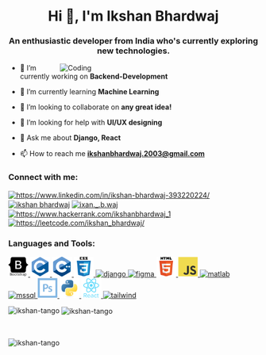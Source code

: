 <h1 align="center">Hi 👋, I'm Ikshan Bhardwaj</h1>
<h3 align="center">An enthusiastic developer from India who's currently exploring new technologies.</h3>



<img align="right" alt="Coding" width="400" src="https://imgs.search.brave.com/DFMXbwDz3MVU7vdvMcXSj88oFR_XObkyjEtNk0Snxaw/rs:fit:320:180:1/g:ce/aHR0cHM6Ly9tZWRp/YS5naXBoeS5jb20v/bWVkaWEvek92QktV/VUVFUmRObS9naXBo/eS5naWY.gif"/>


- 🔭 I’m currently working on **Backend-Development**

- 🌱 I’m currently learning **Machine Learning**

- 👯 I’m looking to collaborate on **any great idea!**

- 🤝 I’m looking for help with **UI/UX designing**

- 💬 Ask me about **Django, React**

- 📫 How to reach me **ikshanbhardwaj.2003@gmail.com**

<h3 align="left">Connect with me:</h3>
<p align="left">
<a href="https://linkedin.com/in/https://www.linkedin.com/in/ikshan-bhardwaj-393220224/" target="blank"><img align="center" src="https://raw.githubusercontent.com/rahuldkjain/github-profile-readme-generator/master/src/images/icons/Social/linked-in-alt.svg" alt="https://www.linkedin.com/in/ikshan-bhardwaj-393220224/" height="30" width="40" /></a>
<a href="https://fb.com/ikshan bhardwaj" target="blank"><img align="center" src="https://raw.githubusercontent.com/rahuldkjain/github-profile-readme-generator/master/src/images/icons/Social/facebook.svg" alt="ikshan bhardwaj" height="30" width="40" /></a>
<a href="https://instagram.com/ixan._.b.waj" target="blank"><img align="center" src="https://raw.githubusercontent.com/rahuldkjain/github-profile-readme-generator/master/src/images/icons/Social/instagram.svg" alt="ixan._.b.waj" height="30" width="40" /></a>
<a href="https://www.hackerrank.com/https://www.hackerrank.com/ikshanbhardwaj_1" target="blank"><img align="center" src="https://raw.githubusercontent.com/rahuldkjain/github-profile-readme-generator/master/src/images/icons/Social/hackerrank.svg" alt="https://www.hackerrank.com/ikshanbhardwaj_1" height="30" width="40" /></a>
<a href="https://www.leetcode.com/https://leetcode.com/ikshan_bhardwaj/" target="blank"><img align="center" src="https://raw.githubusercontent.com/rahuldkjain/github-profile-readme-generator/master/src/images/icons/Social/leet-code.svg" alt="https://leetcode.com/ikshan_bhardwaj/" height="30" width="40" /></a>
</p>

<h3 align="left">Languages and Tools:</h3>
<p align="left"> <a href="https://getbootstrap.com" target="_blank" rel="noreferrer"> <img src="https://raw.githubusercontent.com/devicons/devicon/master/icons/bootstrap/bootstrap-plain-wordmark.svg" alt="bootstrap" width="40" height="40"/> </a> <a href="https://www.cprogramming.com/" target="_blank" rel="noreferrer"> <img src="https://raw.githubusercontent.com/devicons/devicon/master/icons/c/c-original.svg" alt="c" width="40" height="40"/> </a> <a href="https://www.w3schools.com/cpp/" target="_blank" rel="noreferrer"> <img src="https://raw.githubusercontent.com/devicons/devicon/master/icons/cplusplus/cplusplus-original.svg" alt="cplusplus" width="40" height="40"/> </a> <a href="https://www.w3schools.com/css/" target="_blank" rel="noreferrer"> <img src="https://raw.githubusercontent.com/devicons/devicon/master/icons/css3/css3-original-wordmark.svg" alt="css3" width="40" height="40"/> </a> <a href="https://www.djangoproject.com/" target="_blank" rel="noreferrer"> <img src="https://cdn.worldvectorlogo.com/logos/django.svg" alt="django" width="40" height="40"/> </a> <a href="https://www.figma.com/" target="_blank" rel="noreferrer"> <img src="https://www.vectorlogo.zone/logos/figma/figma-icon.svg" alt="figma" width="40" height="40"/> </a> <a href="https://www.w3.org/html/" target="_blank" rel="noreferrer"> <img src="https://raw.githubusercontent.com/devicons/devicon/master/icons/html5/html5-original-wordmark.svg" alt="html5" width="40" height="40"/> </a> <a href="https://developer.mozilla.org/en-US/docs/Web/JavaScript" target="_blank" rel="noreferrer"> <img src="https://raw.githubusercontent.com/devicons/devicon/master/icons/javascript/javascript-original.svg" alt="javascript" width="40" height="40"/> </a> <a href="https://www.mathworks.com/" target="_blank" rel="noreferrer"> <img src="https://upload.wikimedia.org/wikipedia/commons/2/21/Matlab_Logo.png" alt="matlab" width="40" height="40"/> </a> <a href="https://www.microsoft.com/en-us/sql-server" target="_blank" rel="noreferrer"> <img src="https://www.svgrepo.com/show/303229/microsoft-sql-server-logo.svg" alt="mssql" width="40" height="40"/> </a> <a href="https://www.photoshop.com/en" target="_blank" rel="noreferrer"> <img src="https://raw.githubusercontent.com/devicons/devicon/master/icons/photoshop/photoshop-line.svg" alt="photoshop" width="40" height="40"/> </a> <a href="https://www.python.org" target="_blank" rel="noreferrer"> <img src="https://raw.githubusercontent.com/devicons/devicon/master/icons/python/python-original.svg" alt="python" width="40" height="40"/> </a> <a href="https://reactjs.org/" target="_blank" rel="noreferrer"> <img src="https://raw.githubusercontent.com/devicons/devicon/master/icons/react/react-original-wordmark.svg" alt="react" width="40" height="40"/> </a> <a href="https://tailwindcss.com/" target="_blank" rel="noreferrer"> <img src="https://www.vectorlogo.zone/logos/tailwindcss/tailwindcss-icon.svg" alt="tailwind" width="40" height="40"/> </a> </p>

<p><img align="left" src="https://github-readme-stats.vercel.app/api/top-langs?username=ikshan-tango&show_icons=true&locale=en&layout=compact" alt="ikshan-tango" /></p>
<p>&nbsp;<img align="center" src="https://github-readme-stats.vercel.app/api?username=ikshan-tango&show_icons=true&locale=en" alt="ikshan-tango" /></p>
<br>
<p><img align="center" src="https://github-readme-streak-stats.herokuapp.com/?user=ikshan-tango&" alt="ikshan-tango" /></p>
